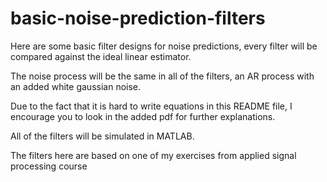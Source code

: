 # basic-noise-prediction-filters
Here are some basic filter designs for noise predictions, every filter will be compared against the ideal linear estimator.

The noise process will be the same in all of the filters, an AR process with an added white gaussian noise.

Due to the fact that it is hard to write equations in this README file, I encourage you to look in the added pdf for further explanations.

All of the filters will be simulated in MATLAB. 

The filters here are based on one of my exercises from applied signal processing course

